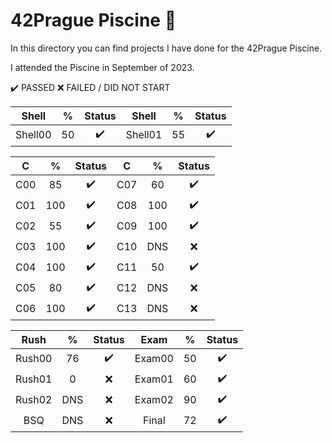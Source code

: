 # 42Prague Piscine 🌊

In this directory you can find projects I have done for the 42Prague Piscine.

I attended the Piscine in September of 2023.

✔️  PASSED
❌ FAILED / DID NOT START

| Shell   | %     | Status | Shell   | %     | Status |
| :-----: | :---: | :----: | :-----: | :---: | :----: |
| Shell00 | 50    | ✔️      | Shell01 | 55    | ✔️      |

| C     | %     | Status | C     | %     | Status |
| :---: | :---: | :----: | :---: | :---: | :----: |
| C00   | 85    | ✔️      | C07   | 60    | ✔️      |
| C01   | 100   | ✔️      | C08   | 100   | ✔️      |
| C02   | 55    | ✔️      | C09   | 100   | ✔️      |
| C03   | 100   | ✔️      | C10   | DNS   | ❌     |
| C04   | 100   | ✔️      | C11   | 50    | ✔️      |
| C05   | 80    | ✔️      | C12   | DNS   | ❌     |
| C06   | 100   | ✔️      | C13   | DNS   | ❌     |

| Rush   | %     | Status | Exam   | %     | Status |
| :----: | :---: | :----: | :----: | :---: | :----: |
| Rush00 | 76    | ✔️      | Exam00 | 50    | ✔️      |
| Rush01 | 0     | ❌     | Exam01 | 60    | ✔️      |
| Rush02 | DNS   | ❌     | Exam02 | 90    | ✔️      |
| BSQ    | DNS   | ❌     | Final  | 72    | ✔️      |
